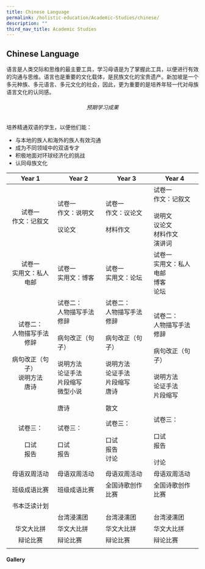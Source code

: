 ```yaml
---
title: Chinese Language
permalink: /holistic-education/Academic-Studies/chinese/
description: ""
third_nav_title: Academic Studies
---
```

## Chinese Language

语言是人类交际和思维的最主要工具，学习母语是为了掌握此工具，以便进行有效的沟通与思维。语言也是重要的文化载体，是民族文化的宝贵遗产。新加坡是一个多元种族、多元语言、多元文化的社会，因此，更为重要的是培养年轻一代对母族语言文化的认同感。

###### <center>预期学习成果</center>

培养精通双语的学生，以便他们能：

*   与本地的族人和海外的族人有效沟通
*   成为不同领域中的双语专才
*   积极地面对环球经济化的挑战
*   认同母族文化

| **Year 1**  | **Year 2**  | **Year 3**  | **Year 4**  |
|:-:|---|---|---|
| 试卷一<br>作文：记叙文  | 试卷一<br>作文：说明文<br><br>议论文  | 试卷一<br>作文：议论文<br><br>材料作文  | 试卷一<br>作文：记叙文<br><br>说明文<br>议论文<br>材料作文<br>演讲词  |
| 试卷一<br>实用文：私人电邮  | 试卷一<br>实用文：博客  | 试卷一<br>实用文：论坛  | 试卷一<br>实用文：私人电邮<br>博客<br>论坛  |
| 试卷二：<br>人物描写手法<br>修辞<br><br>病句改正（句子）<br>说明方法<br>唐诗  | 试卷二：<br>人物描写手法<br>修辞<br><br>病句改正（句子）<br><br>说明方法<br>论证手法<br>片段缩写<br>微型小说<br><br>唐诗  | 试卷二：<br>人物描写手法<br>修辞<br><br>病句改正（句子）<br><br>说明方法<br>论证手法<br>片段缩写<br>唐诗<br><br>散文  | 试卷二：<br>人物描写手法<br>修辞<br><br>病句改正（句子）<br><br>说明方法<br>论证手法<br>片段缩写  |
| 试卷三：<br><br>口试<br>报告  | 试卷三：<br><br>口试<br>报告  | 试卷三：<br><br>口试<br>报告<br>讨论  | 试卷三：<br><br>口试<br>报告<br><br>讨论  |
| 母语双周活动  | 母语双周活动  | 母语双周活动  | 母语双周活动  |
| 班级成语比赛  | 班级成语比赛  | 全国诗歌创作比赛  | 全国诗歌创作比赛  |
| 书本泛读计划  |   |   |   |
|   | 台湾浸濡团  | 台湾浸濡团  | 台湾浸濡团  |
| 华文大比拼  | 华文大比拼  | 华文大比拼  | 华文大比拼  |
| 辩论比赛  |辩论比赛   | 辩论比赛  | 辩论比赛  |
|   |   |   |   |

#### Gallery

